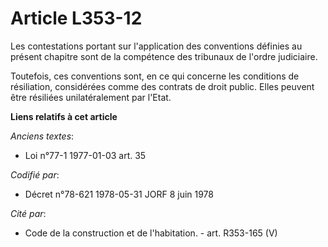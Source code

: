 # Article L353-12

Les contestations portant sur l'application des conventions définies au présent chapitre sont de la compétence des tribunaux
de l'ordre judiciaire.

Toutefois, ces conventions sont, en ce qui concerne les conditions de résiliation, considérées comme des contrats de droit
public. Elles peuvent être résiliées unilatéralement par l'Etat.

**Liens relatifs à cet article**

_Anciens textes_:

  - Loi n°77-1 1977-01-03 art. 35

_Codifié par_:

  - Décret n°78-621 1978-05-31 JORF 8 juin 1978

_Cité par_:

  - Code de la construction et de l'habitation. - art. R353-165 (V)
